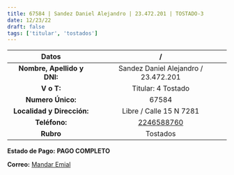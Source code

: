 ```yaml
---
title: 67584 | Sandez Daniel Alejandro | 23.472.201 | TOSTADO-3
date: 12/23/22
draft: false
tags: ['titular', 'tostados']
---
```


|          **Datos**          |                    /                   |
|:---------------------------:|:--------------------------------------:|
| **Nombre, Apellido y DNI:** |  Sandez Daniel Alejandro / 23.472.201  |
|          **V o T:**         |           Titular: 4 Tostado           |
|      **Numero Único:**      |                  67584                 |
|  **Localidad y Dirección:** |         Libre / Calle 15 N 7281        |
|        **Teléfono:**        | [2246588760](https://wa.me/2246588760) |
|          **Rubro**          |                Tostados                |

**Estado de Pago:** **PAGO COMPLETO**

**Correo:** [Mandar Emial](mailto:danielalejandrosandez73@hotmail.com)

